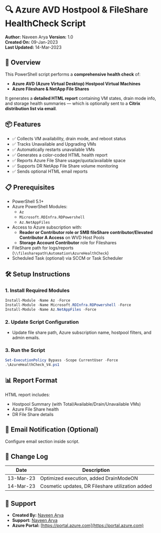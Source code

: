 
# 🔍 Azure AVD Hostpool & FileShare HealthCheck Script

**Author:** Naveen Arya 
**Version:** 1.0  
**Created On:** 09-Jan-2023  
**Last Updated:** 14-Mar-2023  

## 📘 Overview

This PowerShell script performs a **comprehensive health check** of:
- **Azure AVD (Azure Virtual Desktop) Hostpool Virtual Machines**
- **Azure Fileshare & NetApp File Shares**

It generates a **detailed HTML report** containing VM states, drain mode info, and storage health summaries — which is optionally sent to a **Citrix distribution list via email**.

## 📦 Features

- ✅ Collects VM availability, drain mode, and reboot status  
- ✅ Tracks Unavailable and Upgrading VMs  
- ✅ Automatically restarts unavailable VMs  
- ✅ Generates a color-coded HTML health report  
- ✅ Reports Azure File Share usage/quota/available space  
- ✅ Supports DR NetApp File Share volume monitoring  
- ✅ Sends optional HTML email reports  

## 📋 Prerequisites

- PowerShell 5.1+
- Azure PowerShell Modules:
  - `Az`
  - `Microsoft.RDInfra.RDPowershell`
  - `Az.NetAppFiles`
- Access to Azure subscription with:
  - **Reader or Contributor role or SMB fileShare contributor/Elevated Contributor A Access** on WVD Host Pools
  - **Storage Account Contributor** role for Fileshares
- FileShare path for logs/reports (`\\filesharepath\Automation\AzureHealthCheck`)
- Scheduled Task (optional) via SCCM or Task Scheduler

## 🛠 Setup Instructions

### 1. **Install Required Modules**
```powershell
Install-Module -Name Az -Force
Install-Module -Name Microsoft.RDInfra.RDPowershell -Force
Install-Module -Name Az.NetAppFiles -Force
```

### 2. **Update Script Configuration**
- Update file share path, Azure subscription name, hostpool filters, and admin emails.

### 3. **Run the Script**
```powershell
Set-ExecutionPolicy Bypass -Scope CurrentUser -Force
.\AzureHealthCheck_V4.ps1
```

## 📊 Report Format

HTML report includes:
- Hostpool Summary (with Total/Available/Drain/Unavailable VMs)
- Azure File Share health
- DR File Share details

## 📧 Email Notification (Optional)
Configure email section inside script.

## 🔁 Change Log

| Date       | Description                                               |
|------------|-----------------------------------------------------------|
| 13-Mar-23  | Optimized execution, added DrainModeON                   |
| 14-Mar-23  | Cosmetic updates, DR Fileshare utilization added          |

## 📧 Support

- **Created By:** [Naveen Arya](mailto:Naveenarya198@outlook.com)  
- **Support:** [Naveen Arya](mailto:Naveenarya198@outlook.com)  
- **Azure Portal:** [https://portal.azure.com](https://portal.azure.com)
